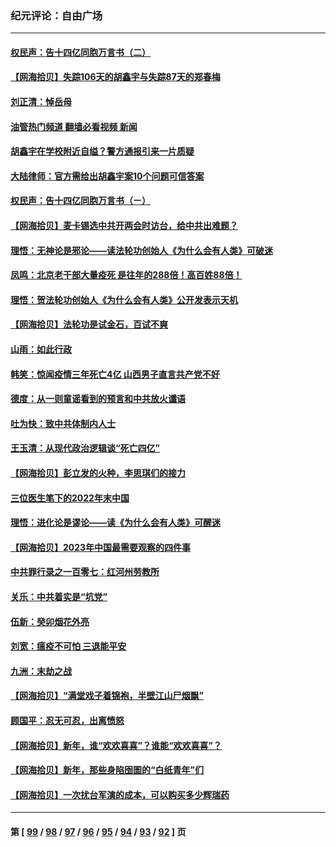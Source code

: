 ### 纪元评论：自由广场
---
#### [权民声：告十四亿同胞万言书（二）](../../pages/nsc993/n13919417.md?02020330) 
#### [【网海拾贝】失踪106天的胡鑫宇与失踪87天的郑春梅](../../pages/nsc993/n13919920.md?02020330) 
#### [刘正清：悼岳母](../../pages/nsc993/n13919896.md?02020330) 
#### [油管热门频道 翻墙必看视频 新闻](ok?02020330)
#### [胡鑫宇在学校附近自缢？警方通报引来一片质疑](../../pages/nsc993/n13919412.md?02020330) 
#### [大陆律师：官方需给出胡鑫宇案10个问题可信答案](../../pages/nsc993/n13919377.md?02020330) 
#### [权民声：告十四亿同胞万言书（ㄧ）](../../pages/nsc993/n13919302.md?02020330) 
#### [【网海拾贝】麦卡锡选中共开两会时访台，给中共出难题？](../../pages/nsc993/n13919276.md?02020330) 
#### [理悟：无神论是邪论——读法轮功创始人《为什么会有人类》可破迷](../../pages/nsc993/n13919115.md?02020330) 
#### [凤鸣：北京老干部大量疫死 是往年的288倍！高百姓88倍！](../../pages/nsc993/n13919072.md?02020330) 
#### [理悟：贺法轮功创始人《为什么会有人类》公开发表示天机](../../pages/nsc993/n13919000.md?02020330) 
#### [【网海拾贝】法轮功是试金石，百试不爽](../../pages/nsc993/n13918078.md?02020330) 
#### [山雨：如此行政](../../pages/nsc993/n13918169.md?02020330) 
#### [韩笑：惊闻疫情三年死亡4亿 山西男子直言共产党不好](../../pages/nsc993/n13918134.md?02020330) 
#### [德度：从一则童谣看到的预言和中共放火谶语](../../pages/nsc993/n13917491.md?02020330) 
#### [吐为快：致中共体制内人士](../../pages/nsc993/n13917176.md?02020330) 
#### [王玉清：从现代政治逻辑谈“死亡四亿”](../../pages/nsc993/n13917133.md?02020330) 
#### [【网海拾贝】彭立发的火种，李思琪们的接力](../../pages/nsc993/n13916956.md?02020330) 
#### [三位医生笔下的2022年末中国](../../pages/nsc993/n13916545.md?02020330) 
#### [理悟：进化论是谬论——读《为什么会有人类》可醒迷](../../pages/nsc993/n13916374.md?02020330) 
#### [【网海拾贝】2023年中国最需要观察的四件事](../../pages/nsc993/n13915970.md?02020330) 
#### [中共罪行录之一百零七：红河州劳教所](../../pages/nsc993/n13915968.md?02020330) 
#### [关乐：中共着实是“坑党”](../../pages/nsc993/n13915961.md?02020330) 
#### [伍新：癸卯烟花外亮](../../pages/nsc993/n13915958.md?02020330) 
#### [刘宽：瘟疫不可怕 三退能平安](../../pages/nsc993/n13915952.md?02020330) 
#### [九洲：末劫之战](../../pages/nsc993/n13915944.md?02020330) 
#### [【网海拾贝】“满堂戏子着锦袍，半壁江山尸烟飘”](../../pages/nsc993/n13915167.md?02020330) 
#### [顾国平：忍无可忍，出离愤怒](../../pages/nsc993/n13914884.md?02020330) 
#### [【网海拾贝】新年，谁“欢欢喜喜”？谁能“欢欢喜喜”？](../../pages/nsc993/n13914632.md?02020330) 
#### [【网海拾贝】新年，那些身陷囹圄的“白纸青年”们](../../pages/nsc993/n13914082.md?02020330) 
#### [【网海拾贝】一次扰台军演的成本，可以购买多少辉瑞药](../../pages/nsc993/n13913014.md?02020330) 

---
#### 第 [ [99](./99.md?02020330) / [98](./98.md?02020330) / [97](./97.md?02020330) / [96](./96.md?02020330) / [95](./95.md?02020330) / [94](./94.md?02020330) / [93](./93.md?02020330) / [92](./92.md?02020330) ] 页
